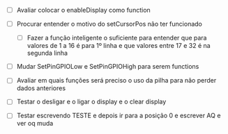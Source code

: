 - [ ] Avaliar colocar o enableDisplay como function
- [ ] Procurar entender o motivo do setCursorPos não ter funcionado
    - [ ] Fazer a função inteligente o suficiente para entender que para valores de 1 a 16 é para 1º linha e que valores entre 17 e 32 é na segunda linha
- [ ] Mudar SetPinGPIOLow e SetPinGPIOHigh para serem functions
- [ ] Avaliar em quais funções será preciso o uso da pilha para não perder dados anteriores
- [ ] Testar o desligar e o ligar o display e o clear display

- [ ] Testar escrevendo TESTE e depois ir para a posição 0 e escrever AQ e ver oq muda 
